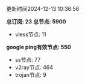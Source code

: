 更新时间2024-12-13 10:36:56

**总订阅: 23**
**总节点: 5900**
- vless节点: 11

**google ping有效节点: 550**
- ss节点: 77
- v2ray节点: 464
- trojan节点: 9
